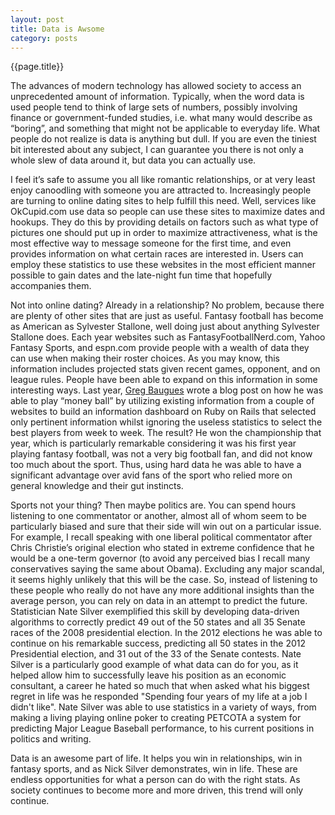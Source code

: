 ```yaml
---
layout: post
title: Data is Awsome
category: posts
---
```

{{page.title}}  

The advances of modern technology has allowed society to access an unprecedented amount of information. Typically, when the word data is used people tend to think of large sets of numbers, possibly involving finance or government-funded studies, i.e. what many would describe as “boring”, and something that might not be applicable to everyday life. What people do not realize is data is anything but dull. If you are even the tiniest bit interested about any subject, I can guarantee you there is not only a whole slew of data around it, but data you can actually use.

I feel it’s safe to assume you all like romantic relationships, or at very least enjoy canoodling with someone you are attracted to. Increasingly people are turning to online dating sites to help fulfill this need. Well, services like OkCupid.com use data so people can use these sites to maximize dates and hookups. They do this by providing details on factors such as what type of pictures one should put up in order to maximize attractiveness, what is the most effective way to message someone for the first time, and even provides information on what certain races are interested in. Users can employ these statistics to use these websites in the most efficient manner possible to gain dates and the late-night fun time that hopefully accompanies them.

Not into online dating? Already in a relationship? No problem, because there are plenty of other sites that are just as useful. Fantasy football has become as American as Sylvester Stallone, well doing just about anything Sylvester Stallone does. Each year websites such as FantasyFootballNerd.com, Yahoo Fantasy Sports, and espn.com provide people with a wealth of data they can use when making their roster choices. As you may know, this information includes projected stats given recent games, opponent, and on league rules. People have been able to expand on this information in some interesting ways. Last year, <a href="http://www.tablexi.com/blog/2012/08/a-gem-of-a-fantasy-football-data-api/developers/">Greg Baugues</a> wrote a blog post on how he was able to play “money ball” by utilizing existing information from a couple of websites to build an information dashboard on Ruby on Rails that selected only pertinent information whilst ignoring the useless statistics to select the best players from week to week. The result? He won the championship that year, which is particularly remarkable considering it was his first year playing fantasy football, was not a very big football fan, and did not know too much about the sport. Thus, using hard data he was able to have a significant advantage over avid fans of the sport who relied more on general knowledge and their gut instincts.

Sports not your thing? Then maybe politics are. You can spend hours listening to one commentator or another, almost all of whom seem to be particularly biased and sure that their side will win out on a particular issue. For example, I recall speaking with one liberal political commentator after Chris Christie’s original election who stated in extreme confidence that he would be a one-term governor (to avoid any perceived bias I recall many conservatives saying the same about Obama). Excluding any major scandal, it seems highly unlikely that this will be the case. So, instead of listening to these people who really do not have any more additional insights than the average person, you can rely on data in an attempt to predict the future. Statistician Nate Silver exemplified this skill by developing data-driven algorithms to correctly predict 49 out of the 50 states and all 35 Senate races of the 2008 presidential election. In the 2012 elections he was able to continue on his remarkable success, predicting all 50 states in the 2012 Presidential election, and 31 out of the 33 of the Senate contests. Nate Silver is a particularly good example of what data can do for you, as it helped allow him to successfully leave his position as an economic consultant, a career he hated so much that when asked what his biggest regret in life was he responded "Spending four years of my life at a job I didn't like". Nate Silver was able to use statistics in a variety of ways, from making a living playing online poker to creating PETCOTA a system for predicting Major League Baseball performance, to his current positions in politics and writing.

Data is an awesome part of life. It helps you win in relationships, win in fantasy sports, and as Nick Silver demonstrates, win in life. These are endless opportunities for what a person can do with the right stats. As society continues to become more and more driven, this trend will only continue. 

